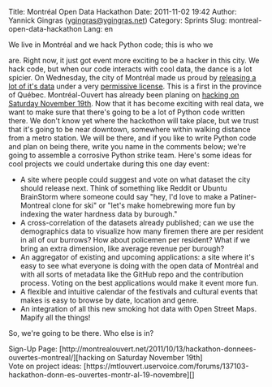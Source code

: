 Title: Montréal Open Data Hackathon
Date: 2011-11-02 19:42
Author: Yannick Gingras (ygingras@ygingras.net)
Category: Sprints
Slug: montreal-open-data-hackathon
Lang: en

<!--:en-->We live in Montréal and we hack Python code; this is who we
are. Right now, it just got event more exciting to be a hacker in this
city. We hack code, but when our code interacts with cool data, the
dance is a lot spicier. On Wednesday, the city of Montréal made us proud
by [releasing a lot of it's data][] under a very [permissive license][].
This is a first in the province of Québec. Montréal-Ouvert has already
been planing on [hacking on Saturday November 19th][]. Now that it has
become exciting with real data, we want to make sure that there's going
to be a lot of Python code written there. We don't know yet where the
hackothon will take place, but we trust that it's going to be near
downtown, somewhere within walking distance from a metro station. We
will be there, and if you like to write Python code and plan on being
there, write you name in the comments below; we're going to assemble a
corrosive Python strike team. Here's some ideas for cool projects we
could undertake during this one day event:

-   A site where people could suggest and vote on what dataset the city
    should release next. Think of something like Reddit or Ubuntu
    BrainStorm where someone could say "hey, I'd love to make a
    Patiner-Montreal clone for ski" or "let's make homebrewing more fun
    by indexing the water hardness data by burough."
-   A cross-correlation of the datasets already published; can we use
    the demographics data to visualize how many firemen there are per
    resident in all of our burrows? How about policemen per resident?
    What if we bring an extra dimension, like average revenue per
    burough?
-   An aggregator of existing and upcoming applications: a site where
    it's easy to see what everyone is doing with the open data of
    Montréal and with all sorts of metadata like the GitHub repo and the
    contribution process. Voting on the best applications would make it
    event more fun.
-   A flexible and intuitive calendar of the festivals and cultural
    events that makes is easy to browse by date, location and genre.
-   An integration of all this new smoking hot data with Open Street
    Maps. Mapify all the things!

So, we're going to be there. Who else is in?

<div>
Sign-Up
Page: [http://montrealouvert.net/2011/10/13/hackathon-donnees-ouvertes-montreal/][hacking
on Saturday November 19th]

</div>
<div>
Vote on project
ideas: [https://mtlouvert.uservoice.com/forums/137103-hackathon-donn-es-ouvertes-montr-al-19-novembre][]

</div>

  [releasing a lot of it's data]: http://montrealouvert.net/2011/10/27/nous-avons-reussi-montreal-devient-une-ville-ouverte/
  [permissive license]: http://donnees.ville.montreal.qc.ca/licence/licence-texte-complet
  [hacking on Saturday November 19th]: http://montrealouvert.net/2011/10/13/hackathon-donnees-ouvertes-montreal/
  [https://mtlouvert.uservoice.com/forums/137103-hackathon-donn-es-ouvertes-montr-al-19-novembre]:
    https://mtlouvert.uservoice.com/forums/137103-hackathon-donn-es-ouvertes-montr-al-19-novembre
